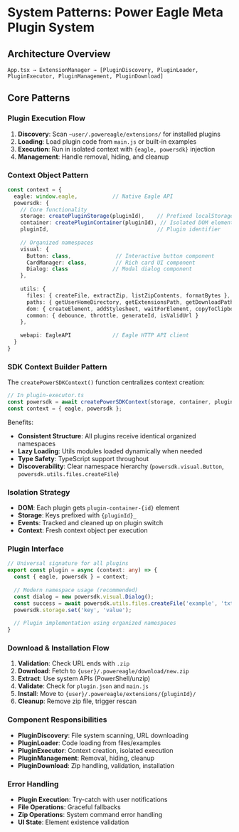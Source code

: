 # System Patterns: Power Eagle Meta Plugin System

## Architecture Overview
```
App.tsx → ExtensionManager → [PluginDiscovery, PluginLoader, PluginExecutor, PluginManagement, PluginDownload]
```

## Core Patterns

### Plugin Execution Flow
1. **Discovery**: Scan `~user/.powereagle/extensions/` for installed plugins
2. **Loading**: Load plugin code from `main.js` or built-in examples
3. **Execution**: Run in isolated context with `{eagle, powersdk}` injection
4. **Management**: Handle removal, hiding, and cleanup

### Context Object Pattern
```typescript
const context = {
  eagle: window.eagle,           // Native Eagle API
  powersdk: {
    // Core functionality
    storage: createPluginStorage(pluginId),    // Prefixed localStorage
    container: createPluginContainer(pluginId), // Isolated DOM element
    pluginId,                                  // Plugin identifier
    
    // Organized namespaces
    visual: {
      Button: class,              // Interactive button component
      CardManager: class,         // Rich card UI component
      Dialog: class              // Modal dialog component
    },
    
    utils: {
      files: { createFile, extractZip, listZipContents, formatBytes },
      paths: { getUserHomeDirectory, getExtensionsPath, getDownloadPath, ... },
      dom: { createElement, addStylesheet, waitForElement, copyToClipboard, ... },
      common: { debounce, throttle, generateId, isValidUrl }
    },
    
    webapi: EagleAPI             // Eagle HTTP API client
  }
}
```

### SDK Context Builder Pattern
The `createPowerSDKContext()` function centralizes context creation:

```typescript
// In plugin-executor.ts
const powersdk = await createPowerSDKContext(storage, container, pluginId);
const context = { eagle, powersdk };
```

Benefits:
- **Consistent Structure**: All plugins receive identical organized namespaces
- **Lazy Loading**: Utils modules loaded dynamically when needed
- **Type Safety**: TypeScript support throughout
- **Discoverability**: Clear namespace hierarchy (`powersdk.visual.Button`, `powersdk.utils.files.createFile`)

### Isolation Strategy
- **DOM**: Each plugin gets `plugin-container-{id}` element
- **Storage**: Keys prefixed with `{pluginId}_`
- **Events**: Tracked and cleaned up on plugin switch
- **Context**: Fresh context object per execution

### Plugin Interface
```typescript
// Universal signature for all plugins
export const plugin = async (context: any) => {
  const { eagle, powersdk } = context;
  
  // Modern namespace usage (recommended)
  const dialog = new powersdk.visual.Dialog();
  const success = await powersdk.utils.files.createFile('example', 'txt', 'content');
  powersdk.storage.set('key', 'value');
  
  // Plugin implementation using organized namespaces
}
```

### Download & Installation Flow
1. **Validation**: Check URL ends with `.zip`
2. **Download**: Fetch to `{user}/.powereagle/download/new.zip`
3. **Extract**: Use system APIs (PowerShell/unzip)
4. **Validate**: Check for `plugin.json` and `main.js`
5. **Install**: Move to `{user}/.powereagle/extensions/{pluginId}/`
6. **Cleanup**: Remove zip file, trigger rescan

### Component Responsibilities
- **PluginDiscovery**: File system scanning, URL downloading
- **PluginLoader**: Code loading from files/examples
- **PluginExecutor**: Context creation, isolated execution
- **PluginManagement**: Removal, hiding, cleanup
- **PluginDownload**: Zip handling, validation, installation

### Error Handling
- **Plugin Execution**: Try-catch with user notifications
- **File Operations**: Graceful fallbacks
- **Zip Operations**: System command error handling
- **UI State**: Element existence validation